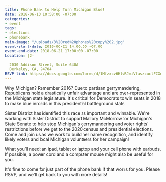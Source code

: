 ```yaml
---
title: Phone Bank to Help Turn Michigan Blue!
date: 2018-06-13 10:58:00 -07:00
categories:
- event
tags:
- elections
- phonebank
main-image: "/uploads/3%20red%20phones%20copy%202.jpg"
event-start-date: 2018-06-21 14:00:00 -07:00
event-end-date: 2018-06-21 17:00:00 -07:00
Location: |2-

  2030 Addison Street, Suite 640A
  Berkeley, CA, 94704
RSVP-link: https://docs.google.com/forms/d/1Mfzxcv6HlwBJmiVfaszcuclFCXmaW0bvzTeUPY5FhIs/edit
---
```


Why Michigan? Remember 2016?  Due to partisan gerrymandering, Republicans hold a drastically unfair advantage and are over-represented in the Michigan state legislature. It's critical for Democrats to win seats in 2018 to make blue inroads in this presidential battleground state.

Sister District has identified this race as important and winnable.  We're working with Sister District to support Mallory McMorrow for Michigan's State Senate to help stop Michigan's gerrymandering and voter rights' restrictions before we get to the 2020 census and presidential elections. Come and join us as we work to build her name recognition,  and identify likely voters and local Michigan volunteers for her campaign!

What you’ll need: an ipad, tablet or laptop and your cell phone with earbuds.  If possible, a power cord and a computer mouse might also be useful for you.

It's fine to come for just part of the phone bank if that works for you. Please RSVP, and we'll get back to you with more details!